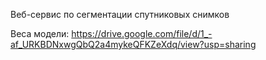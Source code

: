 Веб-сервис по сегментации спутниковых снимков

Веса модели: https://drive.google.com/file/d/1_-af_URKBDNxwgQbQ2a4mykeQFKZeXdq/view?usp=sharing
